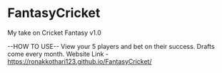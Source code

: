 # FantasyCricket
My take on Cricket Fantasy
v1.0

--HOW TO USE--
View your 5 players and bet on their success. Drafts come every month.
Website Link - https://ronakkothari123.github.io/FantasyCricket/
